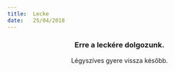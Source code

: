 ```yaml
---
title:  Lecke
date:   25/04/2018
---
```


### <center>Erre a leckére dolgozunk.</center>
<center>Légyszíves gyere vissza később.</center>